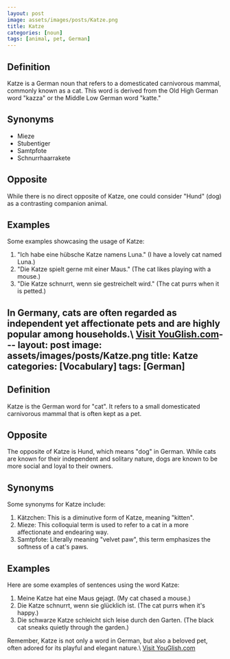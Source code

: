 ```yaml
---
layout: post
image: assets/images/posts/Katze.png
title: Katze
categories: [noun]
tags: [animal, pet, German]
---
```


## Definition
Katze is a German noun that refers to a domesticated carnivorous mammal, commonly known as a cat. This word is derived from the Old High German word "kazza" or the Middle Low German word "katte." 

## Synonyms
- Mieze
- Stubentiger
- Samtpfote
- Schnurrhaarrakete

## Opposite
While there is no direct opposite of Katze, one could consider "Hund" (dog) as a contrasting companion animal.

## Examples
Some examples showcasing the usage of Katze:

1. "Ich habe eine hübsche Katze namens Luna." (I have a lovely cat named Luna.)
2. "Die Katze spielt gerne mit einer Maus." (The cat likes playing with a mouse.)
3. "Die Katze schnurrt, wenn sie gestreichelt wird." (The cat purrs when it is petted.)

In Germany, cats are often regarded as independent yet affectionate pets and are highly popular among households.\ <a id="yg-widget-0" class="youglish-widget" data-query="Katze" data-lang="german" data-components="8412" data-auto-start="0" data-bkg-color="theme_light" data-title="How%20to%20pronounce%20Katze%20in%20German"  rel="nofollow" href="https://youglish.com">Visit YouGlish.com</a><script async src="https://youglish.com/public/emb/widget.js" charset="utf-8"></script>---
layout: post
image: assets/images/posts/Katze.png
title: Katze
categories: [Vocabulary]
tags: [German]
---

## Definition
Katze is the German word for "cat". It refers to a small domesticated carnivorous mammal that is often kept as a pet. 

## Opposite
The opposite of Katze is Hund, which means "dog" in German. While cats are known for their independent and solitary nature, dogs are known to be more social and loyal to their owners.

## Synonyms
Some synonyms for Katze include:

1. Kätzchen: This is a diminutive form of Katze, meaning "kitten".
2. Mieze: This colloquial term is used to refer to a cat in a more affectionate and endearing way.
3. Samtpfote: Literally meaning "velvet paw", this term emphasizes the softness of a cat's paws.

## Examples
Here are some examples of sentences using the word Katze:

1. Meine Katze hat eine Maus gejagt. (My cat chased a mouse.)
2. Die Katze schnurrt, wenn sie glücklich ist. (The cat purrs when it's happy.)
3. Die schwarze Katze schleicht sich leise durch den Garten. (The black cat sneaks quietly through the garden.)

Remember, Katze is not only a word in German, but also a beloved pet, often adored for its playful and elegant nature.\ <a id="yg-widget-0" class="youglish-widget" data-query="Katze" data-lang="german" data-components="8412" data-auto-start="0" data-bkg-color="theme_light" data-title="How%20to%20pronounce%20Katze%20in%20German"  rel="nofollow" href="https://youglish.com">Visit YouGlish.com</a><script async src="https://youglish.com/public/emb/widget.js" charset="utf-8"></script>